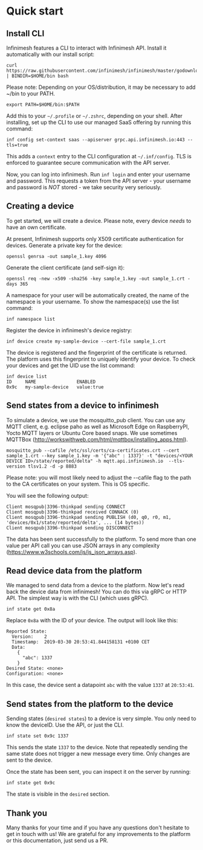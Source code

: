 # Quick start
## Install CLI
Infinimesh features a CLI to interact with Infinimesh API.
Install it automatically with our install script:
```
curl https://raw.githubusercontent.com/infinimesh/infinimesh/master/godownloader.sh | BINDIR=$HOME/bin bash
```
Please note: Depending on your OS/distribution, it may be necessary to add ~/bin to your PATH.
```
export PATH=$HOME/bin:$PATH
```
Add this to your `~/.profile` or `~/.zshrc`, depending on your shell.
After installing, set up the CLI to use our managed SaaS offering by running this command:
```
inf config set-context saas --apiserver grpc.api.infinimesh.io:443 --tls=true
```
This adds a ```context``` entry to the CLI configuration at `~/.inf/config`. TLS is enforced to guarantee secure communication with the API server.

Now, you can log into infinimesh. Run ```inf login``` and enter your username and password. This requests a token from the API server - your username and password is *NOT* stored - we take security very seriously.

## Creating a device
To get started, we will create a device. Please note, every device _needs_ to have an own certificate.

At present, Infinimesh supports only X509 certificate authentication for devices.
Generate a private key for the device:
```
openssl genrsa -out sample_1.key 4096
```
Generate the client certificate (and self-sign it):
```
openssl req -new -x509 -sha256 -key sample_1.key -out sample_1.crt -days 365
```
A namespace for your user will be automatically created, the name of the namespace is your username. To show the namespace(s) use the list command:
```
inf namespace list
```
Register the device in infinimesh's device registry:
```
inf device create my-sample-device --cert-file sample_1.crt
```
The device is registered and the fingerprint of the certificate is returned. The platform uses this fingerprint to uniquely identify your device. To check your devices and get the UID use the list command:
```
inf device list
ID     NAME               ENABLED
0x9c   my-sample-device   value:true
```
## Send states from a device to infinimesh
To simulate a device, we use the mosquitto_pub client. You can use any MQTT client, e.g. eclipse paho as well as Microsoft Edge on RaspberryPI, Yocto MQTT layers or Ubuntu Core based snaps. We use sometimes MQTTBox (http://workswithweb.com/html/mqttbox/installing_apps.html).
```
mosquitto_pub --cafile /etc/ssl/certs/ca-certificates.crt --cert sample_1.crt --key sample_1.key -m '{"abc" : 1337}' -t "devices/<YOUR DEVICE ID>/state/reported/delta" -h mqtt.api.infinimesh.io  --tls-version tlsv1.2 -d -p 8883
```
Please note: you will most likely need to adjust the --cafile flag to the path to the CA certificates on your system. This is OS specific.

You will see the following output:
```
Client mosqpub|3396-thinkpad sending CONNECT
Client mosqpub|3396-thinkpad received CONNACK (0)
Client mosqpub|3396-thinkpad sending PUBLISH (d0, q0, r0, m1, 'devices/0x1/state/reported/delta', ... (14 bytes))
Client mosqpub|3396-thinkpad sending DISCONNECT
```
The data has been sent successfully to the platform. To send more than one value per API call you can use JSON arrays in any complexity (https://www.w3schools.com/js/js_json_arrays.asp).

## Read device data from the platform
We managed to send data from a device to the platform. Now let's read back the device data from infinimesh!
You can do this via gRPC or HTTP API. The simplest way is with the CLI (which uses gRPC).
```
inf state get 0x8a
```
Replace `0x8a` with the ID of your device.
The output will look like this:
```
Reported State:
  Version:    2
  Timestamp:  2019-03-30 20:53:41.844158131 +0100 CET
  Data:
    {
      "abc": 1337
    }
Desired State: <none>
Configuration: <none>
```
In this case, the device sent a datapoint `abc` with the value `1337` at `20:53:41`.

## Send states from the platform to the device
Sending states (`desired states`) to a device is very simple. You only need to know the deviceID.
Use the API, or just the CLI.

```
inf state set 0x9c 1337
```

This sends the state `1337` to the device. Note that repeatedly sending the same state does not trigger a new message every time. Only changes are sent to the device.

Once the state has been sent, you can inspect it on the server by running:
```
inf state get 0x9c
```

The state is visible in the `desired` section.

## Thank you

Many thanks for your time and if you have any questions don't hesitate to get in touch with us! We are grateful for any improvements to the platform or this documentation, just send us a PR.
